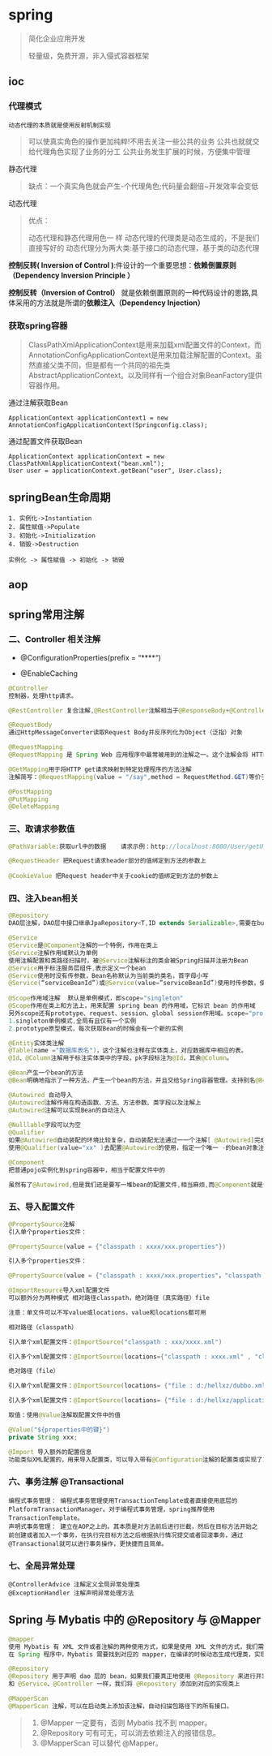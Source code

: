 

# spring

>简化企业应用开发
>
>轻量级，免费开源，非入侵式容器框架

## ioc

### 代理模式

```apl
动态代理的本质就是使用反射机制实现
```



>可以使真实角色的操作更加纯粹!不用去关注一些公共的业务
>公共也就就交给代理角色实现了业务的分工
>公共业务发生扩展的时候，方便集中管理

静态代理

>缺点：一个真实角色就会产生-个代理角色;代码量会翻倍~开发效率会变低

动态代理

>优点：
>
>动态代理和静态代理用色一 样
>动态代理的代理类是动态生成的，不是我们直接写好的
>动态代理分为两大类:基于接口的动态代理，基于类的动态代理

**控制反转( Inversion of Control )**:件设计的一个重要思想：**依赖倒置原则（Dependency Inversion Principle ）**

**控制反转（Inversion of Control）** 就是依赖倒置原则的一种代码设计的思路,具体采用的方法就是所谓的**依赖注入（Dependency Injection）**

### 获取spring容器

>ClassPathXmlApplicationContext是用来加载xml配置文件的Context，而AnnotationConfigApplicationContext是用来加载注解配置的Context。虽然直接父类不同，但是都有一个共同的祖先类AbstractApplicationContext。以及同样有一个组合对象BeanFactory提供容器作用。

通过注解获取Bean

```
ApplicationContext applicationContext1 = new AnnotationConfigApplicationContext(Springconfig.class);
```

通过配置文件获取Bean

```
ApplicationContext applicationContext = new ClassPathXmlApplicationContext("bean.xml");
User user = applicationContext.getBean("user", User.class);
```

## springBean生命周期

```
1. 实例化->Instantiation
2. 属性赋值->Populate
3. 初始化->Initialization
4. 销毁->Destruction

实例化 -> 属性赋值 -> 初始化 -> 销毁
```

## aop







## spring常用注解

### 二、Controller 相关注解



* @ConfigurationProperties(prefix = “****“)

>
>
>

* @EnableCaching

>
>
>



```java
@Controller
控制器，处理http请求。

@RestController 复合注解,@RestController注解相当于@ResponseBody+@Controller合在一起的作用,RestController使用的效果是将方法返回的对象直接在浏览器上展示成json格式.

@RequestBody
通过HttpMessageConverter读取Request Body并反序列化为Object（泛指）对象

@RequestMapping
@RequestMapping 是 Spring Web 应用程序中最常被用到的注解之一。这个注解会将 HTTP 请求映射到 MVC 和 REST 控制器的处理方法上

@GetMapping用于将HTTP get请求映射到特定处理程序的方法注解
注解简写：@RequestMapping(value = "/say",method = RequestMethod.GET)等价于：@GetMapping(value = "/say")

@PostMapping 
@PutMapping
@DeleteMapping
```

### 三、取请求参数值

```java
@PathVariable:获取url中的数据    请求示例：http://localhost:8080/User/getUser/123

@RequestHeader 把Request请求header部分的值绑定到方法的参数上
    
@CookieValue 把Request header中关于cookie的值绑定到方法的参数上
```

### 四、注入bean相关

```java
@Repository
DAO层注解，DAO层中接口继承JpaRepository<T,ID extends Serializable>,需要在build.gradle中引入相关jpa的一个jar自动加载。

@Service
@Service是@Component注解的一个特例，作用在类上
@Service注解作用域默认为单例
使用注解配置和类路径扫描时，被@Service注解标注的类会被Spring扫描并注册为Bean
@Service用于标注服务层组件,表示定义一个bean
@Service使用时没有传参数，Bean名称默认为当前类的类名，首字母小写
@Service(“serviceBeanId”)或@Service(value=”serviceBeanId”)使用时传参数，使用value作为Bean名字
    
@Scope作用域注解  默认是单例模式，即scope="singleton"
@Scope作用在类上和方法上，用来配置 spring bean 的作用域，它标识 bean 的作用域
另外scope还有prototype、request、session、global session作用域。scope="prototype"多例
1.singleton单例模式,全局有且仅有一个实例
2.prototype原型模式，每次获取Bean的时候会有一个新的实例

@Entity实体类注解
@Table(name ="数据库表名")，这个注解也注释在实体类上，对应数据库中相应的表。
@Id、@Column注解用于标注实体类中的字段，pk字段标注为@Id，其余@Column。

@Bean产生一个bean的方法
@Bean明确地指示了一种方法，产生一个bean的方法，并且交给Spring容器管理。支持别名@Bean("xx-name")

@Autowired 自动导入
@Autowired注解作用在构造函数、方法、方法参数、类字段以及注解上
@Autowired注解可以实现Bean的自动注入
    
@Nulllable字段可以为空
@Qualifier
如果@Autowired自动装配的环境比较复杂，自动装配无法通过一一个注解[ @Autowired]完成的时候、我们可以
使用@Qualifier(value="xx" )去配置@Autowired的使用，指定一个唯一 -的bean对象注入!

@Component
把普通pojo实例化到spring容器中，相当于配置文件中的

虽然有了@Autowired,但是我们还是要写一堆bean的配置文件,相当麻烦,而@Component就是告诉spring,我是pojo类,把我注册到容器中,spring会自动提取相关信息,不用写xml配置文件了
```

### 五、导入配置文件

```java
@PropertySource注解
引入单个properties文件：

@PropertySource(value = {"classpath : xxxx/xxx.properties"})

引入多个properties文件：

@PropertySource(value = {"classpath : xxxx/xxx.properties"，"classpath : xxxx.properties"})

@ImportResource导入xml配置文件
可以额外分为两种模式 相对路径classpath，绝对路径（真实路径）file

注意：单文件可以不写value或locations，value和locations都可用

相对路径（classpath）

引入单个xml配置文件：@ImportSource("classpath : xxx/xxxx.xml")

引入多个xml配置文件：@ImportSource(locations={"classpath : xxxx.xml" , "classpath : yyyy.xml"})

绝对路径（file）

引入单个xml配置文件：@ImportSource(locations= {"file : d:/hellxz/dubbo.xml"})

引入多个xml配置文件：@ImportSource(locations= {"file : d:/hellxz/application.xml" , "file : d:/hellxz/dubbo.xml"})

取值：使用@Value注解取配置文件中的值

@Value("${properties中的键}")
private String xxx;

@Import 导入额外的配置信息
功能类似XML配置的，用来导入配置类，可以导入带有@Configuration注解的配置类或实现了ImportSelector/ImportBeanDefinitionRegistrar。
```

### 六、事务注解 @Transactional

```
编程式事务管理： 编程式事务管理使用TransactionTemplate或者直接使用底层的PlatformTransactionManager。对于编程式事务管理，spring推荐使用TransactionTemplate。
声明式事务管理： 建立在AOP之上的。其本质是对方法前后进行拦截，然后在目标方法开始之前创建或者加入一个事务，在执行完目标方法之后根据执行情况提交或者回滚事务，通过@Transactional就可以进行事务操作，更快捷而且简单。
```

### 七、全局异常处理

```
@ControllerAdvice 注解定义全局异常处理类
@ExceptionHandler 注解声明异常处理方法
```

## Spring 与 Mybatis 中的 @Repository 与 @Mapper

```java
@mapper
使用 Mybatis 有 XML 文件或者注解的两种使用方式，如果是使用 XML 文件的方式，我们需要在配置文件中指定 XML 的位置，这里只研究注解开发的方式。
在 Spring 程序中，Mybatis 需要找到对应的 mapper，在编译的时候动态生成代理类，实现数据库查询功能，所以我们需要在接口上添加 @Mapper 注解

@Repository
@Repository 用于声明 dao 层的 bean，如果我们要真正地使用 @Repository 来进行开发，那是基于代码的开发，简单来说就是手写 JDBC,
和 @Service、@Controller 一样，我们将 @Repository 添加到对应的实现类上

@MapperScan
@MapperScan 注解，可以在启动类上添加该注解，自动扫描包路径下的所有接口。
```

>1. @Mapper 一定要有，否则 Mybatis 找不到 mapper。
>2. @Repository 可有可无，可以消去依赖注入的报错信息。
>3. @MapperScan 可以替代 @Mapper。

